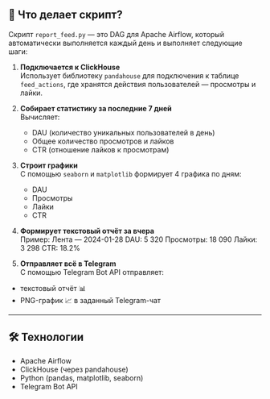 ## 📌 Что делает скрипт?

Скрипт `report_feed.py` — это DAG для Apache Airflow, который автоматически выполняется каждый день и выполняет следующие шаги:

1. **Подключается к ClickHouse**  
   Использует библиотеку `pandahouse` для подключения к таблице `feed_actions`, где хранятся действия пользователей — просмотры и лайки.

2. **Собирает статистику за последние 7 дней**  
   Вычисляет:
   - DAU (количество уникальных пользователей в день)
   - Общее количество просмотров и лайков
   - CTR (отношение лайков к просмотрам)

3. **Строит графики**  
   С помощью `seaborn` и `matplotlib` формирует 4 графика по дням:
   - DAU
   - Просмотры
   - Лайки
   - CTR

4. **Формирует текстовый отчёт за вчера**  
   Пример:
Лента — 2024-01-28
DAU: 5 320
Просмотры: 18 090
Лайки: 3 298
CTR: 18.2%

5. **Отправляет всё в Telegram**  
С помощью Telegram Bot API отправляет:
- текстовый отчёт 📊
- PNG-график 📈
в заданный Telegram-чат

---

## 🛠 Технологии

- Apache Airflow
- ClickHouse (через pandahouse)
- Python (pandas, matplotlib, seaborn)
- Telegram Bot API
